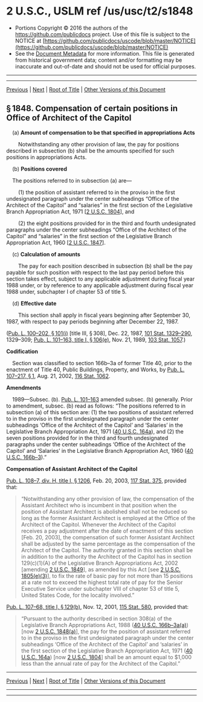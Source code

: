 ---
---

# 2 U.S.C., USLM ref /us/usc/t2/s1848

* Portions Copyright © 2016 the authors of the https://github.com/publicdocs project.
  Use of this file is subject to the NOTICE at [https://github.com/publicdocs/uscode/blob/master/NOTICE](https://github.com/publicdocs/uscode/blob/master/NOTICE)
* See the [Document Metadata](././../../../../../..//README.md) for more information.
  This file is generated from historical government data; content and/or formatting may be inaccurate and out-of-date and should not be used for official purposes.

----------
----------

[Previous](./../../../../../..//us/usc/t2/ch28/schIII/ptB/m__us_usc_t2_s1847.md) | [Next](./../../../../../..//us/usc/t2/ch28/schIII/ptB/m__us_usc_t2_s1849.md) | [Root of Title](./../../../../../../) | [Other Versions of this Document](https://publicdocs.github.io/go/links?ns=uslm&ref=%2Fus%2Fusc%2Ft2%2Fs1848)

## § 1848. Compensation of certain positions in Office of Architect of the Capitol

    (a) __Amount of compensation to be that specified in appropriations Acts__ 

        Notwithstanding any other provision of law, the pay for positions described in subsection (b) shall be the amounts specified for such positions in appropriations Acts.

    (b) __Positions covered__ 

    The positions referred to in subsection (a) are—

        (1) the position of assistant referred to in the proviso in the first undesignated paragraph under the center subheadings “Office of the Architect of the Capitol” and “salaries” in the first section of the Legislative Branch Appropriation Act, 1971 \[[2 U.S.C. 1804][/us/usc/t2/s1804]\], and

        (2) the eight positions provided for in the third and fourth undesignated paragraphs under the center subheadings “Office of the Architect of the Capitol” and “salaries” in the first section of the Legislative Branch Appropriation Act, 1960 \[[2 U.S.C. 1847][/us/usc/t2/s1847]\].

    (c) __Calculation of amounts__ 

        The pay for each position described in subsection (b) shall be the pay payable for such position with respect to the last pay period before this section takes effect, subject to any applicable adjustment during fiscal year 1988 under, or by reference to any applicable adjustment during fiscal year 1988 under, subchapter I of chapter 53 of title 5.

    (d) __Effective date__ 

        This section shall apply in fiscal years beginning after September 30, 1987, with respect to pay periods beginning after December 22, 1987.

([Pub. L. 100–202, § 101(i)][/us/pl/100/202/s101/i] \[title III, § 308\], Dec. 22, 1987, [101 Stat. 1329–290][/us/stat/101/1329-290], 1329–309; [Pub. L. 101–163, title I, § 106(e)][/us/pl/101/163/s106/e], Nov. 21, 1989, [103 Stat. 1057][/us/stat/103/1057].)

 __Codification__ 

    Section was classified to section 166b–3a of former Title 40, prior to the enactment of Title 40, Public Buildings, Property, and Works, by [Pub. L. 107–217, § 1][/us/pl/107/217/s1], Aug. 21, 2002, [116 Stat. 1062][/us/stat/116/1062].

 __Amendments__ 

    1989—Subsec. (b). [Pub. L. 101–163][/us/pl/101/163] amended subsec. (b) generally. Prior to amendment, subsec. (b) read as follows: “The positions referred to in subsection (a) of this section are: (1) the two positions of assistant referred to in the proviso in the first undesignated paragraph under the center subheadings ‘Office of the Architect of the Capitol’ and ‘Salaries’ in the Legislative Branch Appropriation Act, 1971 ([40 U.S.C. 164a][/us/usc/t40/s164a]), and (2) the seven positions provided for in the third and fourth undesignated paragraphs under the center subheadings ‘Office of the Architect of the Capitol’ and ‘Salaries’ in the Legislative Branch Appropriation Act, 1960 ([40 U.S.C. 166b–3][/us/usc/t40/s166b–3]).”

 __Compensation of Assistant Architect of the Capitol__ 

[Pub. L. 108–7, div. H, title I, § 1206][/us/pl/108/7/s1206], Feb. 20, 2003, [117 Stat. 375][/us/stat/117/375], provided that: 

> “Notwithstanding any other provision of law, the compensation of the Assistant Architect who is incumbent in that position when the position of Assistant Architect is abolished shall not be reduced so long as the former Assistant Architect is employed at the Office of the Architect of the Capitol. Whenever the Architect of the Capitol receives a pay adjustment after the date of enactment of this section \[Feb. 20, 2003\], the compensation of such former Assistant Architect shall be adjusted by the same percentage as the compensation of the Architect of the Capitol. The authority granted in this section shall be in addition to the authority the Architect of the Capitol has in section 129(c)(1)(A) of the Legislative Branch Appropriations Act, 2002 \[amending [2 U.S.C. 1849][/us/usc/t2/s1849]\], as amended by this Act \[see [2 U.S.C. 1805(e)(3)][/us/usc/t2/s1805/e/3]\], to fix the rate of basic pay for not more than 15 positions at a rate not to exceed the highest total rate of pay for the Senior Executive Service under subchapter VIII of chapter 53 of title 5, United States Code, for the locality involved.”

[Pub. L. 107–68, title I, § 129(b)][/us/pl/107/68/s129/b], Nov. 12, 2001, [115 Stat. 580][/us/stat/115/580], provided that: 

> “Pursuant to the authority described in section 308(a) of the Legislative Branch Appropriations Act, 1988 ([40 U.S.C. 166b–3a(a)][/us/usc/t40/s166b–3a/a]) \[now [2 U.S.C. 1848(a)][/us/usc/t2/s1848/a]\], the pay for the position of assistant referred to in the proviso in the first undesignated paragraph under the center subheadings ‘Office of the Architect of the Capitol’ and ‘salaries’ in the first section of the Legislative Branch Appropriation Act, 1971 ([40 U.S.C. 164a][/us/usc/t40/s164a]) \[now [2 U.S.C. 1804][/us/usc/t2/s1804]\] shall be an amount equal to $1,000 less than the annual rate of pay for the Architect of the Capitol.”

----------

[Previous](./../../../../../..//us/usc/t2/ch28/schIII/ptB/m__us_usc_t2_s1847.md) | [Next](./../../../../../..//us/usc/t2/ch28/schIII/ptB/m__us_usc_t2_s1849.md) | [Root of Title](./../../../../../../) | [Other Versions of this Document](https://publicdocs.github.io/go/links?ns=uslm&ref=%2Fus%2Fusc%2Ft2%2Fs1848)

----------
----------

[/us/usc/t2/s1804]: https://publicdocs.github.io/go/links?ns=uslm&ref=%2Fus%2Fusc%2Ft2%2Fs1804
[/us/usc/t2/s1847]: https://publicdocs.github.io/go/links?ns=uslm&ref=%2Fus%2Fusc%2Ft2%2Fs1847
[/us/pl/100/202/s101/i]: https://publicdocs.github.io/go/links?ns=uslm&ref=%2Fus%2Fpl%2F100%2F202%2Fs101%2Fi
[/us/stat/101/1329-290]: https://publicdocs.github.io/go/links?ns=uslm&ref=%2Fus%2Fstat%2F101%2F1329-290
[/us/pl/101/163/s106/e]: https://publicdocs.github.io/go/links?ns=uslm&ref=%2Fus%2Fpl%2F101%2F163%2Fs106%2Fe
[/us/stat/103/1057]: https://publicdocs.github.io/go/links?ns=uslm&ref=%2Fus%2Fstat%2F103%2F1057
[/us/pl/107/217/s1]: https://publicdocs.github.io/go/links?ns=uslm&ref=%2Fus%2Fpl%2F107%2F217%2Fs1
[/us/stat/116/1062]: https://publicdocs.github.io/go/links?ns=uslm&ref=%2Fus%2Fstat%2F116%2F1062
[/us/pl/101/163]: https://publicdocs.github.io/go/links?ns=uslm&ref=%2Fus%2Fpl%2F101%2F163
[/us/usc/t40/s164a]: https://publicdocs.github.io/go/links?ns=uslm&ref=%2Fus%2Fusc%2Ft40%2Fs164a
[/us/usc/t40/s166b–3]: https://publicdocs.github.io/go/links?ns=uslm&ref=%2Fus%2Fusc%2Ft40%2Fs166b%E2%80%933
[/us/pl/108/7/s1206]: https://publicdocs.github.io/go/links?ns=uslm&ref=%2Fus%2Fpl%2F108%2F7%2Fs1206
[/us/stat/117/375]: https://publicdocs.github.io/go/links?ns=uslm&ref=%2Fus%2Fstat%2F117%2F375
[/us/usc/t2/s1849]: https://publicdocs.github.io/go/links?ns=uslm&ref=%2Fus%2Fusc%2Ft2%2Fs1849
[/us/usc/t2/s1805/e/3]: https://publicdocs.github.io/go/links?ns=uslm&ref=%2Fus%2Fusc%2Ft2%2Fs1805%2Fe%2F3
[/us/pl/107/68/s129/b]: https://publicdocs.github.io/go/links?ns=uslm&ref=%2Fus%2Fpl%2F107%2F68%2Fs129%2Fb
[/us/stat/115/580]: https://publicdocs.github.io/go/links?ns=uslm&ref=%2Fus%2Fstat%2F115%2F580
[/us/usc/t40/s166b–3a/a]: https://publicdocs.github.io/go/links?ns=uslm&ref=%2Fus%2Fusc%2Ft40%2Fs166b%E2%80%933a%2Fa
[/us/usc/t2/s1848/a]: https://publicdocs.github.io/go/links?ns=uslm&ref=%2Fus%2Fusc%2Ft2%2Fs1848%2Fa
[/us/usc/t40/s164a]: https://publicdocs.github.io/go/links?ns=uslm&ref=%2Fus%2Fusc%2Ft40%2Fs164a
[/us/usc/t2/s1804]: https://publicdocs.github.io/go/links?ns=uslm&ref=%2Fus%2Fusc%2Ft2%2Fs1804



